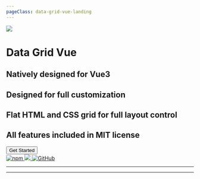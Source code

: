 ```yaml
---
pageClass: data-grid-vue-landing
---
```


<div class="landing" :class="{ 'show-nav-logo': showNavLogo }">  
  <div class="left">
    <span class="title">
      <img class="logo" src="/favicon.png" />
      <h1>Data Grid Vue</h1>
    </span>
    <div class="flex-spacer"></div>
    <span class="sub-title">
      <h2><span class="caret"></span>Natively designed for Vue3</h2>
      <h2><span class="caret"></span>Designed for full customization</h2>
      <h2><span class="caret"></span>Flat HTML and CSS grid for full layout control</h2>
      <h2><span class="caret"></span>All features included in MIT license</h2>
    </span>
    <div class="get-started-container">
      <button @click="onGetStarted">Get Started</button>
    </div>
    <div class="flex-spacer"></div>
    <div class="badges">
      <a href="https://www.npmjs.com/package/data-grid-vue" target="_blank" aria-label="npm">
        <img alt="npm" src="https://img.shields.io/npm/v/data-grid-vue?logo=npm" />
      </a>
      <a href="https://github.com/nruffing/data-grid-vue/actions/workflows/ci_cd.yml">
        <img src="https://github.com/nruffing/data-grid-vue/actions/workflows/ci_cd.yml/badge.svg" />
      </a>
      <a href="https://github.com/nruffing/data-grid-vue/blob/main/LICENSE" target="_blank" aria-label="MIT License">
        <img alt="GitHub" src="https://img.shields.io/github/license/nruffing/data-grid-vue" />
      </a>
    </div>
  </div>
  <div class="right">
    <dgv-data-grid
      v-if="columns.length"
      v-model:columns="columns"
      :data="data"
      :sort-options="{
        sortable: true,
        multiColumn: false,
      }"
      :allow-column-reorder="true"
      :show-column-selection="true"
    >
    </dgv-data-grid>
  </div>
</div>
<hr />
<div class="features">
  <LandingFeature>
    <template #title>Native Vue3 Design</template>
    <template #description>This data grid is not a port from another framework or component. All design decisions were made for use in a Vue application.</template>
  </LandingFeature>
  <LandingFeature>
    <template #title>Flat HTML Architecture</template>
    <template #description>There is only a single layer of nesting for the data rows to be able to scroll. The rest of the HTML is flat and is arranged with CSS grid. This allows for full layout control whether its rendered on an entire page or nested into a few flex containers.</template>
  </LandingFeature>
  <LandingFeature>
    <template #title>Full Customization</template>
    <template #description>Nearly every part of the data grid can be customized with a slot template. Custom data service can be provided to customize how data is retrieved, paged, sorted, and filtered. Included server-side data server has hooks for request and response contract mapping.</template>
  </LandingFeature>
  <LandingFeature>
    <template #title>Accessible</template>
    <template #description>All features and markup have correct setup to be fully screen-readable and keyboard-navigatable. This includes custom descriptions for screen readers to describe the current state of the data grid.</template>
  </LandingFeature>
  <LandingFeature>
    <template #title>Few Dependencies</template>
    <template #description>All of the data grid is implemented using built-in browser functionality. The only dependencies used are flat and just provide easier Vue access to browser APIs. For example, <a href="https://www.npmjs.com/package/dragon-drop-vue" target="_blank">dragon drop vue</a> is used as a reactive wrapper around the browser's drag-and-drop APIs.</template>
  </LandingFeature>
  <LandingFeature>
    <template #title>MIT License, Forever</template>
    <template #description>All features are currently under an MIT license and free to use for commercial and personal use. We intend to keep it like this forever.</template>
  </LandingFeature>
</div>
<hr />

<script lang="ts" setup>
import { ref, inject, onMounted, onBeforeUnmount } from 'vue'
import { useRouter } from 'vue-router'

const columns = ref<Column[]>([])
const data = ref<any[]>([])
const showNavLogo = ref(false)

function onScroll() {
  showNavLogo.value = window.scrollY > 150
}

onMounted(() => {
  const DEMO = inject('demo')
  columns.value = [...DEMO.columns]
  data.value = DEMO.data  

  window.addEventListener('scroll', onScroll)
  onScroll()
})

onBeforeUnmount(() => {
  window.removeEventListener('scroll', onScroll)
})

const router = useRouter()
function onGetStarted() {
  router.push({ path: '/guide' })
}
</script>
